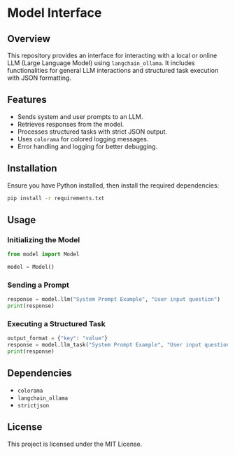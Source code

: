 # Model Interface

## Overview
This repository provides an interface for interacting with a local or online LLM (Large Language Model) using `langchain_ollama`. It includes functionalities for general LLM interactions and structured task execution with JSON formatting.

## Features
- Sends system and user prompts to an LLM.
- Retrieves responses from the model.
- Processes structured tasks with strict JSON output.
- Uses `colorama` for colored logging messages.
- Error handling and logging for better debugging.

## Installation
Ensure you have Python installed, then install the required dependencies:

```bash
pip install -r requirements.txt
```

## Usage
### Initializing the Model
```python
from model import Model

model = Model()
```

### Sending a Prompt
```python
response = model.llm("System Prompt Example", "User input question")
print(response)
```

### Executing a Structured Task
```python
output_format = {"key": "value"}
response = model.llm_task("System Prompt Example", "User input question", output_format)
print(response)
```

## Dependencies
- `colorama`
- `langchain_ollama`
- `strictjson`

## License
This project is licensed under the MIT License.